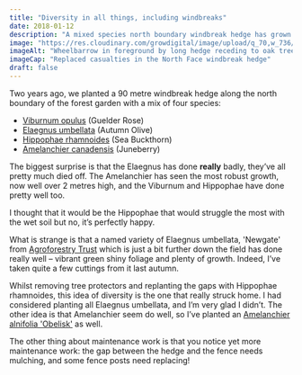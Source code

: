 ```yaml
---
title: "Diversity in all things, including windbreaks"
date: 2018-01-12
description: "A mixed species north boundary windbreak hedge has grown on leaps and bounds"
image: "https://res.cloudinary.com/growdigital/image/upload/q_70,w_736/v1543953947/north-face-39615815062.jpg"
imageAlt: "Wheelbarrow in foreground by long hedge receding to oak tree"
imageCap: "Replaced casualties in the North Face windbreak hedge"
draft: false
---
```


Two years ago, we planted a 90 metre windbreak hedge along the north boundary of the forest garden with a mix of four species:

* [Viburnum opulus](http://www.pfaf.org/user/Plant.aspx?LatinName=viburnum+opulus) (Guelder Rose)
* [Elaegnus umbellata](http://pfaf.org/user/Plant.aspx?LatinName=Elaeagnus+umbellata) (Autumn Olive)
* [Hippophae rhamnoides](http://www.pfaf.org/User/plant.aspx?LatinName=Hippophae+rhamnoides) (Sea Buckthorn)
* [Amelanchier canadensis](http://www.pfaf.org/user/Plant.aspx?LatinName=Amelanchier+canadensis) (Juneberry)

The biggest surprise is that the Elaegnus has done **really** badly, they’ve all pretty much died off. The Amelanchier has seen the most robust growth, now well over 2 metres high, and the Viburnum and Hippophae have done pretty well too.

I thought that it would be the Hippophae that would struggle the most with the wet soil but no, it’s perfectly happy.

What is strange is that a named variety of Elaegnus umbellata, 'Newgate' from [Agroforestry Trust](https://www.agroforestry.co.uk/product/elaeagnus-umbellata-newgate/) which is just a bit further down the field has done really well – vibrant green shiny foliage and plenty of growth. Indeed, I’ve taken quite a few cuttings from it last autumn.

Whilst removing tree protectors and replanting the gaps with Hippophae rhamnoides, this idea of diversity is the one that really struck home. I had considered planting all Elaegnus umbellata, and I’m very glad I didn’t. The other idea is that Amelanchier seem do well, so I’ve planted an [Amelanchier alnifolia 'Obelisk'](https://www.ashwoodnurseries.com/shop/amelanchier-alnifolia-obelisk.html) as well.

The other thing about maintenance work is that you notice yet more maintenance work: the gap between the hedge and the fence needs mulching, and some fence posts need replacing!
